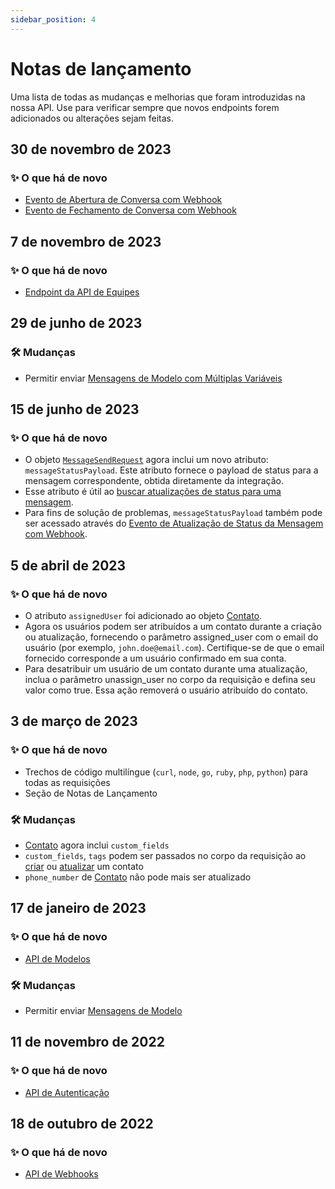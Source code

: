 ```yaml
---
sidebar_position: 4
---
```


# Notas de lançamento

Uma lista de todas as mudanças e melhorias que foram introduzidas na nossa API. Use para verificar sempre que novos endpoints forem adicionados ou alterações sejam feitas.

## 30 de novembro de 2023

### ✨ O que há de novo

- [Evento de Abertura de Conversa com Webhook](/api/reference/webhooks/conversation_events/conversation_opened)
- [Evento de Fechamento de Conversa com Webhook](/api/reference/webhooks/conversation_events/conversation_closed)

## 7 de novembro de 2023

### ✨ O que há de novo

- [Endpoint da API de Equipes](/api/reference/teams_api/introduction)

## 29 de junho de 2023

### 🛠️ Mudanças

- Permitir enviar [Mensagens de Modelo com Múltiplas Variáveis](/api/reference/messages_api/post_send_messages#send-multi-variables-template-messages)

## 15 de junho de 2023

### ✨ O que há de novo

- O objeto [`MessageSendRequest`](/api/reference/object_types/message_send_request) agora inclui um novo atributo: `messageStatusPayload`. Este atributo fornece o payload de status para a mensagem correspondente, obtida diretamente da integração.
- Esse atributo é útil ao [buscar atualizações de status para uma mensagem](/api/reference/messages_api/get_message_status).
- Para fins de solução de problemas, `messageStatusPayload` também pode ser acessado através do [Evento de Atualização de Status da Mensagem com Webhook](/api/reference/webhooks/message_events/message_status_updated).

## 5 de abril de 2023

### ✨ O que há de novo

- O atributo `assignedUser` foi adicionado ao objeto [Contato](/api/reference/object_types/contact).
- Agora os usuários podem ser atribuídos a um contato durante a criação ou atualização, fornecendo o parâmetro assigned_user com o email do usuário (por exemplo, `john.doe@email.com`). Certifique-se de que o email fornecido corresponde a um usuário confirmado em sua conta.
- Para desatribuir um usuário de um contato durante uma atualização, inclua o parâmetro unassign_user no corpo da requisição e defina seu valor como true. Essa ação removerá o usuário atribuído do contato.

## 3 de março de 2023

### ✨ O que há de novo

- Trechos de código multilíngue (`curl`, `node`, `go`, `ruby`, `php`, `python`) para todas as requisições
- Seção de Notas de Lançamento

### 🛠️ Mudanças

- [Contato](/api/reference/object_types/contact) agora inclui `custom_fields`
- `custom_fields`, `tags` podem ser passados no corpo da requisição ao [criar](/api/reference/contacts_api/post_contacts) ou [atualizar](/api/reference/contacts_api/post_contacts) um contato
- `phone_number` de [Contato](/api/reference/object_types/contact) não pode mais ser atualizado

## 17 de janeiro de 2023

### ✨ O que há de novo

- [API de Modelos](/api/reference/template_messages_api/introduction)

### 🛠️ Mudanças

- Permitir enviar [Mensagens de Modelo](/api/reference/messages_api/post_send_messages#send-template-messages)

## 11 de novembro de 2022

### ✨ O que há de novo

- [API de Autenticação](/api/reference/auth_api/introduction)

## 18 de outubro de 2022

### ✨ O que há de novo

- [API de Webhooks](/api/reference/webhooks_api/introduction)